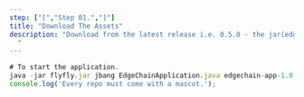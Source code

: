 ```yaml
---
step: ["[","Step 01.","]"]
title: "Download The Assets"
description: "Download from the latest release i.e. 0.5.0 - the jar(edgechain.jar) and associated files(source code (zip) or Source code(tar.gz)) 
  "
---
```


```jsx title="/step1.js"
# To start the application.
java -jar flyfly.jar jbang EdgeChainApplication.java edgechain-app-1.0.0.jar
console.log('Every repo must come with a mascot.');
```
